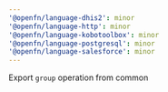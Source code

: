 ```yaml
---
'@openfn/language-dhis2': minor
'@openfn/language-http': minor
'@openfn/language-kobotoolbox': minor
'@openfn/language-postgresql': minor
'@openfn/language-salesforce': minor
---
```


Export `group` operation from common
